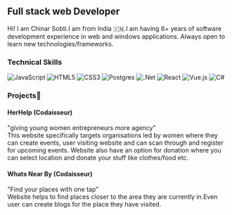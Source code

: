 ## Full stack web Developer ##

<p>
  Hi! I am Chinar Sobti.I am from India 🇮🇳.I am having 6+ years of software development experience in web and windows applications.
  Always open to learn new technologies/frameworks.
</p>

### Technical Skills ###

![JavaScript](https://img.shields.io/badge/javascript-%23323330.svg?style=for-the-badge&logo=javascript&logoColor=%23F7DF1E)
![HTML5](https://img.shields.io/badge/html5-%23E34F26.svg?style=for-the-badge&logo=html5&logoColor=white)
![CSS3](https://img.shields.io/badge/css3-%231572B6.svg?style=for-the-badge&logo=css3&logoColor=white)
![Postgres](https://img.shields.io/badge/postgres-%23316192.svg?style=for-the-badge&logo=postgresql&logoColor=white)
![.Net](https://img.shields.io/badge/.NET-5C2D91?style=for-the-badge&logo=.net&logoColor=white)
![React](https://img.shields.io/badge/react-%2320232a.svg?style=for-the-badge&logo=react&logoColor=%2361DAFB)
![Vue.js](https://img.shields.io/badge/vuejs-%2335495e.svg?style=for-the-badge&logo=vuedotjs&logoColor=%234FC08D)
![C#](https://img.shields.io/badge/c%23-%23239120.svg?style=for-the-badge&logo=c-sharp&logoColor=white)

### Projects📖 ###

#### HerHelp  (Codaisseur) ####
"giving young women entrepreneurs more agency"</br>
This website specifically targets organisations led by women where they can create events, user visiting website and can scan through and register for upcoming events. Website also have an option for donation where you can select location and donate your stuff like clothes/food etc.

#### Whats Near By  (Codaisseur) ####
"Find your places with one tap"</br>
Website helps to find places closer to the area they are currently in.Even user can create blogs for the place they have visited.


